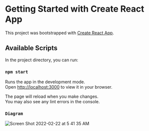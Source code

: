 # Getting Started with Create React App

This project was bootstrapped with [Create React App](https://github.com/facebook/create-react-app).

## Available Scripts

In the project directory, you can run:

### `npm start`

Runs the app in the development mode.\
Open [http://localhost:3000](http://localhost:3000) to view it in your browser.

The page will reload when you make changes.\
You may also see any lint errors in the console.

### `Diagram`

![Screen Shot 2022-02-22 at 5 41 35 AM](https://user-images.githubusercontent.com/7260523/155117757-201d4ebc-869a-4ce5-bb75-7c58e4ce674b.png)

